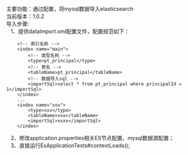 主要功能：通过配置，将mysql数据导入elasticsearch <br>
当前版本：1.0.2 <br>
导入步骤:<br>
&nbsp;&nbsp;&nbsp;1、提供dataImport.xml配置文件，配置规范如下：<br>
```
    <!-- 索引名称 -->
    <index name="main">
        <!-- 类型名称 -->
        <type>pt_principal</type>
        <!-- 表名 -->
        <tableName>pt_principal</tableName>
        <!-- 数据导入sql -->
        <importSql>select * from pt_principal where principalId = 1</importSql>
    </index>
    ...
    <index name="xxx">
        <type>xxx</type>
        <tableName>xxx</tableName>
        <importSql>xxxx</importSql>
    </index>
```
&nbsp;&nbsp;&nbsp;2、修改application.properties相关ES节点配置、mysql数据源配置；<br>
&nbsp;&nbsp;&nbsp;3、直接运行EsApplicationTests#contextLoads();<br>
     
    
